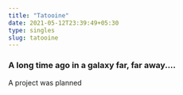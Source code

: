 ```yaml
---
title: "Tatooine"
date: 2021-05-12T23:39:49+05:30
type: singles
slug: tatooine
---
```


### A long time ago in a galaxy far, far away....

A project was planned
